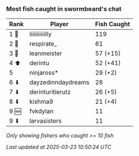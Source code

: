 ### Most fish caught in swormbeard's chat
| Rank | Player | Fish Caught |
|------|--------|-----------|
| 1 🥇  | liiiiiiiiiilly  | 119 |
| 2 🥈  | respirate_  | 61 |
| 3 🥉  | leanmeister  | 57 (+15) |
| 4 ⬆ | derintu  | 52 (+41) |
| 5  | ninjaross*  | 29 (+2) |
| 6 ⬇ | dayzedinndaydreams  | 28 |
| 7 ⬇ | derinturitierutz  | 26 (+5) |
| 8 ⬇ | kishma9  | 21 (+4) |
| 9 🆕 | fvkdylan  | 11 |
| 9 ⬇ | larvasisters  | 11 |

_Only showing fishers who caught >= 10 fish_

_Last updated at 2025-03-23 10:50:24 UTC_